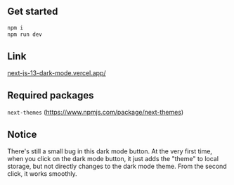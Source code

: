 
## Get started

```bash
npm i
npm run dev
```

## Link
[next-js-13-dark-mode.vercel.app/](https://next-js-13-dark-mode.vercel.app/)

## Required packages 
`next-themes` (https://www.npmjs.com/package/next-themes)

## Notice

There's still a small bug in this dark mode button. At the very first time, when you click on the dark mode button, it just adds the "theme" to local storage, but not directly changes to the dark mode theme. From the second click, it works smoothly.
